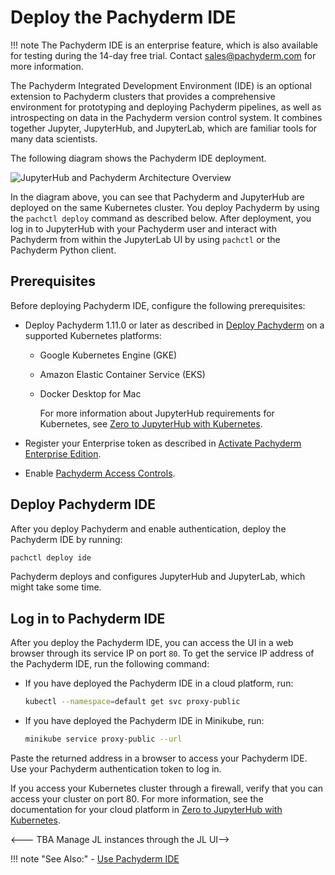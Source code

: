 # Deploy the Pachyderm IDE

!!! note
    The Pachyderm IDE is an enterprise feature,
    which is also available for testing during
    the 14-day free trial.
    Contact sales@pachyderm.com for more
    information.

The Pachyderm Integrated Development Environment (IDE) is
an optional extension to Pachyderm clusters that provides a
comprehensive environment for prototyping and deploying
Pachyderm pipelines, as well as introspecting on data in the
Pachyderm version control system. It combines together Jupyter,
JupyterHub, and JupyterLab, which are familiar tools for many data
scientists.

The following diagram shows the Pachyderm IDE deployment.

![JupyterHub and Pachyderm Architecture Overview](../../assets/images/d_jupyterhub-pachyderm-arch.svg)

In the diagram above, you can see that Pachyderm and JupyterHub are
deployed on the same Kubernetes cluster. You deploy Pachyderm by
using the `pachctl deploy` command as described below. After
deployment, you log in to JupyterHub with your Pachyderm user
and interact with Pachyderm from within the JupyterLab UI by
using `pachctl` or the Pachyderm Python client.

## Prerequisites

Before deploying Pachyderm IDE, configure the following prerequisites:

* Deploy Pachyderm 1.11.0 or later as described in
[Deploy Pachyderm](../../deploy-manage/deploy/)
on a supported Kubernetes platforms:

  - Google Kubernetes Engine (GKE)
  - Amazon Elastic Container Service (EKS)
  - Docker Desktop for Mac

    For more information about JupyterHub requirements for Kubernetes,
    see [Zero to JupyterHub with Kubernetes](https://zero-to-jupyterhub.readthedocs.io/en/latest/).

* Register your Enterprise token as described in
[Activate Pachyderm Enterprise Edition](../..//enterprise/deployment/#activate-pachyderm-enterprise-edition).

* Enable [Pachyderm Access Controls](../../enterprise/auth/auth/).

## Deploy Pachyderm IDE

After you deploy Pachyderm and enable authentication,
deploy the Pachyderm IDE by running:

```bash
pachctl deploy ide
```

Pachyderm deploys and configures JupyterHub and JupyterLab, which
might take some time. 

## Log in to Pachyderm IDE

After you deploy the Pachyderm IDE, you can access the UI
in a web browser through its service IP on port
`80`. To get the service IP address of the Pachyderm IDE,
run the following command:

* If you have deployed the Pachyderm IDE in a cloud platform, run:

  ```bash
  kubectl --namespace=default get svc proxy-public
  ```

* If you have deployed the Pachyderm IDE in Minikube, run:

  ```bash
  minikube service proxy-public --url
  ```

Paste the returned address in a browser to access your Pachyderm IDE.
Use your Pachyderm authentication token to log in.

If you access your Kubernetes cluster through a firewall, verify that
you can access your cluster on port 80. For more information, see
the documentation for your cloud platform in
[Zero to JupyterHub with Kubernetes](https://zero-to-jupyterhub.readthedocs.io/en/latest/create-k8s-cluster.html).


<--- TBA Manage JL instances through the JL UI-->

!!! note "See Also:"
    - [Use Pachyderm IDE](../../how-tos/use-pachyderm-ide/index.md)
